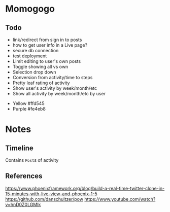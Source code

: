 # Momogogo

## Todo

* link/redirect from sign in to posts
* how to get user info in a Live page?
* secure db connection
* test deployment
* Limit editing to user's own posts
* Toggle showing all vs own
* Selection drop down
* Conversion from activity/time to steps
* Pretty leaf rating of activity
* Show user's activity by week/month/etc
* Show all activity by week/month/etc by user

- Yellow  #ffd545
- Purple  #fe4eb8

# Notes

## Timeline

Contains `Post`s of activity

## References

https://www.phoenixframework.org/blog/build-a-real-time-twitter-clone-in-15-minutes-with-live-view-and-phoenix-1-5
https://github.com/danschultzer/pow
https://www.youtube.com/watch?v=hnD0Z0LGMIk
